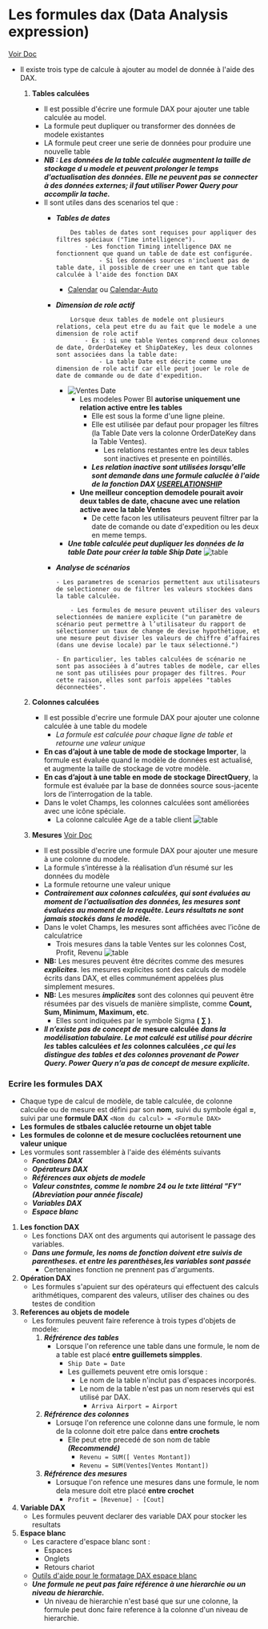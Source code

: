 # Les formules dax (Data Analysis expression)

[Voir Doc](https://docs.microsoft.com/fr-fr/dax/)

- Il existe trois type de calcule à ajouter au model de donnée à l'aide des DAX. 
    1. **Tables calculées** 
        - Il est possible d'écrire une formule DAX pour ajouter une table calculée au model. 
        - La formule peut dupliquer ou transformer des données de modele existantes 
        - LA formule peut creer une serie de données pour produire une nouvelle table
        - ***NB : Les données de la table calculée augmentent la taille de stockage d u modele et peuvent prolonger le temps d'actualisation des données. Elle ne peuvent pas se connecter à des données externes; il faut utiliser Power Query pour accomplir la tache.***
        - Il sont utiles dans des scenarios tel que : 
            - ***Tables de dates*** 
                ```
                    Des tables de dates sont requises pour appliquer des filtres spéciaux ("Time intelligence").
                        - Les fonction Timing intelligence DAX ne fonctionnent que quand un table de date est configurée. 
                            - Si les données sources n'incluent pas de table date, il possible de creer une en tant que table calculée à l'aide des fonction DAX 
                ```
                - [Calendar](https://docs.microsoft.com/fr-fr/dax/calendar-function-dax) ou [Calendar-Auto](https://docs.microsoft.com/fr-fr/dax/calendarauto-function-dax)
            - ***Dimension de role actif***
                ```
                    Lorsque deux tables de modele ont plusieurs relations, cela peut etre du au fait que le modele a une dimension de role actif
                        - Ex : si une table Ventes comprend deux colonnes de date, OrderDateKey et ShipDateKey, les deux colonnes sont associées dans la table date:
                            - La table Date est décrite comme une dimension de role actif car elle peut jouer le role de date de commande ou de date d'expedition.
                ```
                - ![Ventes Date](https://docs.microsoft.com/fr-fr/training/modules/dax-power-bi-write-formulas/media/dax-sales-data-relationships-1-ss.png) 
                    - Les modeles Power BI **autorise uniquement une relation active entre les tables**
                        - Elle est sous la forme d'une ligne pleine. 
                        - Elle est utilisée par defaut pour propager les filtres (la Table Date vers la colonne OrderDateKey dans la Table Ventes). 
                            - Les relations restantes entre les deux tables sont inactives et presente en pointillés.
                        - ***Les relation inactive sont utilisées lorsqu'elle sont demande dans une formule caluclée à l'aide de la fonction DAX [USERELATIONSHIP](https://docs.microsoft.com/fr-fr/dax/userelationship-function-dax)***
                    - **Une meilleur conception demodele pourait avoir deux tables de date, chacune avec une relation active avec la table Ventes**
                        - De cette facon les utilisateurs peuvent filtrer par la date de comande ou date d'expedition ou les deux en meme temps. 
                - ***Une table calculée peut dupliquer les données de la table Date pour créer la table Ship Date***
                ![table](https://docs.microsoft.com/fr-fr/training/modules/dax-power-bi-write-formulas/media/dax-sales-data-relationships-2-ss.png)

            - ***Analyse de scénarios***
                ``` 
                - Les parametres de scenarios permettent aux utilisateurs de selectionner ou de filtrer les valeurs stockées dans la table calculée. 

                    - Les formules de mesure peuvent utiliser des valeurs selectionnées de maniere explicite ("un paramètre de scénario peut permettre à l’utilisateur du rapport de sélectionner un taux de change de devise hypothétique, et une mesure peut diviser les valeurs de chiffre d’affaires (dans une devise locale) par le taux sélectionné.")

                - En particulier, les tables calculées de scénario ne sont pas associées à d’autres tables de modèle, car elles ne sont pas utilisées pour propager des filtres. Pour cette raison, elles sont parfois appelées "tables déconnectées".
                ```
    2. **Colonnes calculées**
        - Il est possible d'ecrire une formule DAX pour ajouter une colonne calculée à une table du modele
            - *La formule est calculée pour chaque ligne de table et retourne une valeur unique*
        - **En cas d’ajout à une table de mode de stockage Importer**, la formule est évaluée quand le modèle de données est actualisé, et augmente la taille de stockage de votre modèle.
        - **En cas d’ajout à une table en mode de stockage DirectQuery**, la formule est évaluée par la base de données source sous-jacente lors de l’interrogation de la table.
        - Dans le volet Champs, les colonnes calculées sont améliorées avec une icône spéciale.
            - La colonne calculée Age de a table client 
            ![table](https://docs.microsoft.com/fr-fr/training/modules/dax-power-bi-write-formulas/media/dax-fields-pane-calculated-column-ss.png#lightbox)

    3. **Mesures** [Voir Doc](https://docs.microsoft.com/fr-fr/power-bi/transform-model/desktop-measures)
        - Il est possible d'ecrire une formule DAX pour ajouter une mesure à une colonne du modele. 
        - La formule s’intéresse à la réalisation d’un résumé sur les données du modèle
        - La formule retourne une valeur unique
        - ***Contrairement aux colonnes calculées, qui sont évaluées au moment de l’actualisation des données, les mesures sont évaluées au moment de la requête. Leurs résultats ne sont jamais stockés dans le modèle.***
        - Dans le volet Champs, les mesures sont affichées avec l’icône de calculatrice
            - Trois mesures dans la table Ventes sur les colonnes Cost, Profit, Revenu
            ![table](https://docs.microsoft.com/fr-fr/training/modules/dax-power-bi-write-formulas/media/dax-fields-pane-measures-ss.png#lightbox)
        - **NB:** Les mesures peuvent être décrites comme des mesures ***explicites***. les mesures explicites sont des calculs de modèle écrits dans DAX, et elles communément appelées plus simplement mesures.
        - **NB:** Les mesures ***implicites*** sont des colonnes qui peuvent être résumées par des visuels de manière simpliste, comme **Count, Sum, Minimum, Maximum, etc**. 
            - Elles sont indiquées par le symbole Sigma **( ∑ )**.
        - ***Il n’existe pas de concept de*** **mesure calculée** ***dans la modélisation tabulaire. Le mot calculé est utilisé pour décrire les*** **tables calculées** ***et les*** **colonnes calculées** ***,ce qui les distingue des tables et des colonnes provenant de Power Query. Power Query n’a pas de concept de mesure explicite.***

### Ecrire les formules DAX 

- Chaque type de calcul de modèle, de table calculée, de colonne calculée ou de mesure est défini par son **nom**, suivi du symbole égal **=**, suivi par une **formule DAX**
    `<Nom du calcul> = <Formule DAX>`
- **Les formules de stbales caluclée retourne un objet table** 
- **Les formules de colonne et de mesure cocluclées retournent une valeur unique** 
- Les vormules sont rassembler  à l'aide des éléménts suivants 
    - ***Fonctions DAX*** 
    - ***Opérateurs DAX***
    - ***Références aux objets de modele***
    - ***Valeur constntes, comme le nombre 24 ou le txte littéral "FY" (Abreviation pour année fiscale)*** 
    - ***Variables DAX***
    - ***Espace blanc*** 
1. **Les fonction DAX**
    - Les fonctions DAX ont des arguments qui autorisent le passage des variables. 
    - ***Dans une formule, les noms de fonction doivent etre suivis de parentheses. et entre les parenthèses,les variables sont passée***
        - Certenaines fonction ne prennent pas d'arguments.
2. **Opération DAX**
    - Les formules s'apuient sur des opérateurs qui effectuent des calculs arithmétiques, comparent des valeurs, utiliser des chaines ou des testes de condition
3. **References au objets de modele**
    - Les formules peuvent faire reference à trois types d'objets de modele: 
        1. ***Réfrérence des tables***
            - Lorsque l'on reference une table dans une formule, le nom de a table est placé **entre guillemets simpples**.
                - `Ship Date = Date`
                - Les guillemets peuvent etre omis lorsque : 
                    - Le nom de la table n'inclut pas d'espaces incorporés.
                    - Le nom de la table n'est pas un nom reservés qui est utilisé par DAX.
                        - `Arriva Airport = Airport`  
        2. ***Réfrérence des  colonnes***
            - Lorsuqe l'on reference une colonne dans une formule, le nom de la colonne doit etre palce dans **entre crochets** 
                -  Elle peut etre precedé de son nom de table ***(Recommendé)***
                    - `Revenu = SUM([ Ventes Montant])`
                    - `Revenu = SUM(Ventes[Ventes Montant])`
        3. ***Réfrérence des  mesures***
            - Lorsuque l'on refence une mesures dans une formule, le nom dela mesure doit etre placé **entre crochet**
                - `Profit = [Revenue] - [Cout]`
4. **Variable DAX**
    - Les formules peuvent declarer des variable DAX pour stocker les resultats
5. **Espace blanc**
    - Les caractere d'espace blanc sont : 
        - Espaces
        - Onglets
        - Retours chariot
    - [Outils d'aide pour le formatage DAX espace blanc ](http://www.daxformatter.com/)
    - ***Une formule ne peut pas faire référence à une hierarchie ou un niveau de hierarchie.***
        - Un niveau de hierarchie n'est basé que sur une colonne, la formule peut donc faire reference à la colonne d'un niveau de hierarchie.


